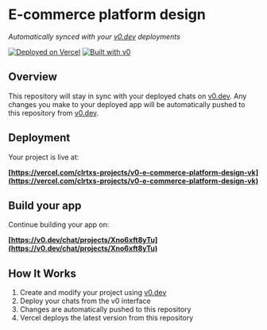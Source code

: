 # E-commerce platform design

*Automatically synced with your [v0.dev](https://v0.dev) deployments*

[![Deployed on Vercel](https://img.shields.io/badge/Deployed%20on-Vercel-black?style=for-the-badge&logo=vercel)](https://vercel.com/clrtxs-projects/v0-e-commerce-platform-design-vk)
[![Built with v0](https://img.shields.io/badge/Built%20with-v0.dev-black?style=for-the-badge)](https://v0.dev/chat/projects/Xno6xft8yTu)

## Overview

This repository will stay in sync with your deployed chats on [v0.dev](https://v0.dev).
Any changes you make to your deployed app will be automatically pushed to this repository from [v0.dev](https://v0.dev).

## Deployment

Your project is live at:

**[https://vercel.com/clrtxs-projects/v0-e-commerce-platform-design-vk](https://vercel.com/clrtxs-projects/v0-e-commerce-platform-design-vk)**

## Build your app

Continue building your app on:

**[https://v0.dev/chat/projects/Xno6xft8yTu](https://v0.dev/chat/projects/Xno6xft8yTu)**

## How It Works

1. Create and modify your project using [v0.dev](https://v0.dev)
2. Deploy your chats from the v0 interface
3. Changes are automatically pushed to this repository
4. Vercel deploys the latest version from this repository

